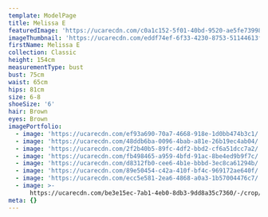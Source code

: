 ```yaml
---
template: ModelPage
title: Melissa E
featuredImage: 'https://ucarecdn.com/c0a1c152-5f01-40bd-9520-ae5fe7399830/'
imageThumbnail: 'https://ucarecdn.com/eddf74ef-6f33-4230-8753-51144613f1e3/'
firstName: Melissa E
collection: Classic
height: 154cm
measurementType: bust
bust: 75cm
waist: 65cm
hips: 81cm
size: 6-8
shoeSize: '6'
hair: Brown
eyes: Brown
imagePortfolio:
  - image: 'https://ucarecdn.com/ef93a690-70a7-4668-918e-1d0bb474b3c1/'
  - image: 'https://ucarecdn.com/48ddb6ba-0096-4bab-a81e-26b19ec4ab04/'
  - image: 'https://ucarecdn.com/2f2b40b5-89fc-4df2-bbd2-cf6a51dcc7a2/'
  - image: 'https://ucarecdn.com/fb498465-a959-4bfd-91ac-8be4ed9b9f7c/'
  - image: 'https://ucarecdn.com/d8312fb0-cee6-4b1e-bbbd-3ec8ca61294b/'
  - image: 'https://ucarecdn.com/89e50454-c42a-410f-bf4c-969172ae640f/'
  - image: 'https://ucarecdn.com/ecc5e581-2ea6-4868-a0a3-1b57004476c7/'
  - image: >-
      https://ucarecdn.com/be3e15ec-7ab1-4eb0-8db3-9dd8a35c7360/-/crop/416x671/0,9/-/preview/
meta: {}
---
```


